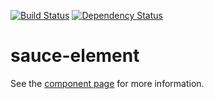 [![Build Status](http://img.shields.io/travis/robdodson/sauce-element/master.svg?style=flat)](https://travis-ci.org/robdodson/sauce-element)
[![Dependency Status](http://img.shields.io/david/robdodson/sauce-element.svg?style=flat)](https://david-dm.org/robdodson/sauce-element)

sauce-element
================

See the [component page](http://robdodson.github.io/sauce-element) for more information.
